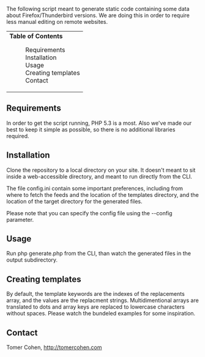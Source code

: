 
<p>The following script meant to generate static code containing some data about Firefox/Thunderbird versions. We are doing this in order to require less manual editing on remote websites. 
</p>
<p><table id="toc" class="toc" summary="Contents"><tr><td><div style="font-weight:bold">Table of Contents</div><ul><ul><li><a href="#Requirements">Requirements</a></li><li><a href="#Installation">Installation</a></li><li><a href="#Usage">Usage</a></li><li><a href="#Creating_templates">Creating templates</a></li><li><a href="#Contact">Contact</a></li></ul></ul></td></tr></table><h2><span class="mw-headline" id="Requirements"><a name="Requirements">Requirements</a></span></h2>
</p>
<p>In order to get the script running, PHP 5.3 is a most. Also we've made our best to keep it simple as possible, so there is no additional libraries required. 
</p>
<p><h2><span class="mw-headline" id="Installation"><a name="Installation">Installation</a></span></h2>
</p>
<p>Clone the repository to a local directory on your site. It doesn't meant to sit inside a web-accessible directory, and meant to run directly from the CLI. 
</p>
<p>The file config.ini contain some important preferences, including from where to fetch the feeds and the location of the templates directory, and the location of the target directory for the generated files.
</p>
<p>Please note that you can specify the config file using the --config parameter. 
</p>
<p><h2><span class="mw-headline" id="Usage"><a name="Usage">Usage</a></span></h2>
</p>
<p>Run php generate.php from the CLI, than watch the generated files in the output subdirectory. 
</p>

<p><h2><span class="mw-headline" id="Creating_templates"><a name="Creating_templates">Creating templates</a></span></h2>
</p>
<p>By default, the template keywords are the indexes of the replacements array, and the values are the replacment strings. Multidimentional arrays are translated to dots and array keys are replaced to lowercase characters without spaces. Please watch the bundeled examples for some inspiration. 
</p>

<p><h2><span class="mw-headline" id="Contact"><a name="Contact">Contact</a></span></h2>
</p>
<p>Tomer Cohen, <a href="http://tomercohen.com">http://tomercohen.com</a></p>
